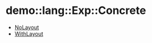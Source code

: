 # demo::lang::Exp::Concrete


   * [NoLayout](../../../../../Library/demo/lang/Exp/Concrete/NoLayout)
   * [WithLayout](../../../../../Library/demo/lang/Exp/Concrete/WithLayout)